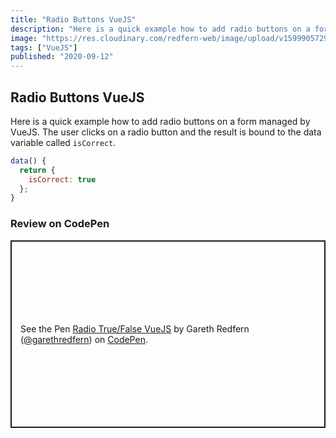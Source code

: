 ```yaml
---
title: "Radio Buttons VueJS"
description: "Here is a quick example how to add radio buttons on a form managed by VueJS."
image: "https://res.cloudinary.com/redfern-web/image/upload/v1599905729/redfern-dev/png/vue.png"
tags: ["VueJS"]
published: "2020-09-12"
---
```


## Radio Buttons VueJS

Here is a quick example how to add radio buttons on a form managed by VueJS. The user clicks on a radio button and the result is bound to the data variable called `isCorrect`.

```js
data() {
  return {
    isCorrect: true
  };
}
```

### Review on CodePen

<p class="codepen" data-height="300" data-theme-id="24237" data-default-tab="js,result" data-user="garethredfern" data-slug-hash="75ea0e54471a920802089ae3bd5da317" data-preview="true" style="height: 300px; box-sizing: border-box; display: flex; align-items: center; justify-content: center; border: 2px solid; margin: 1em 0; padding: 1em;" data-pen-title="Radio True/False VueJS">
  <span>See the Pen <a href="https://codepen.io/garethredfern/pen/75ea0e54471a920802089ae3bd5da317">
  Radio True/False VueJS</a> by Gareth Redfern (<a href="https://codepen.io/garethredfern">@garethredfern</a>)
  on <a href="https://codepen.io">CodePen</a>.</span>
</p>
<script async src="https://static.codepen.io/assets/embed/ei.js"></script>
